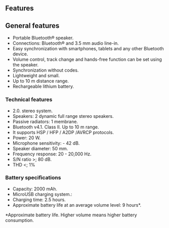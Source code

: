 ## Features

## General features
* Portable Bluetooth® speaker.
* Connections: Bluetooth® and 3.5 mm audio line-in.
* Easy synchronization with smartphones, tablets and any other Bluetooth device.
* Volume control, track change and hands-free function can be set using the speaker.
* Synchronization without codes.
* Lightweight and small.
* Up to 10 m distance range.
* Rechargeable lithium battery.

### Technical features

*	2.0. stereo system. 
* Speakers: 2 dynamic full range stereo speakers.
* Passive radiators: 1 membrane.
*	Bluetooth v4.1. Class II. Up to 10 m range.
*	It supports HSP / HFP / A2DP /AVRCP protocols.
*	Power: 20 W.
*	Microphone sensitivity: - 42 dB.
*	Speaker diameter: 50 mm.
*	Frequency response:  20 - 20,000 Hz.
*	S/N ratio >; 80 dB.
*	THD <; 1%

### Battery specifications
*	Capacity: 2000 mAh.
*	MicroUSB charging system.:
*	Charging time: 2.5 hours.
*	Approximate battery life at an average volume level: 9 hours*.

*Approximate battery life. Higher volume means higher battery consumption.
